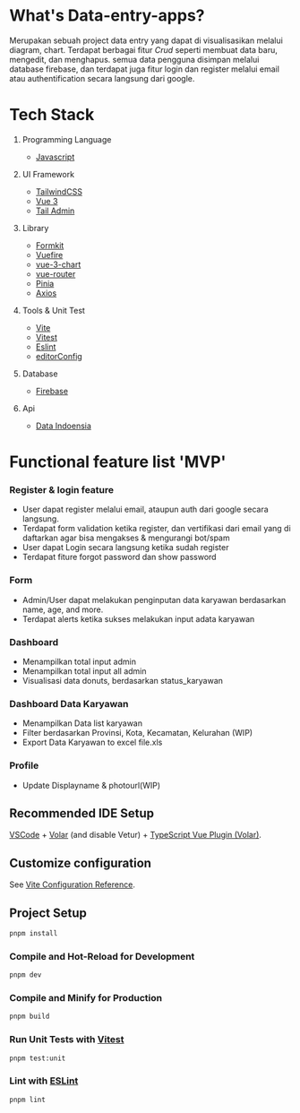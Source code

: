 # What's Data-entry-apps?
Merupakan sebuah project data entry yang dapat di visualisasikan melalui diagram, chart. Terdapat berbagai fitur *Crud* seperti membuat data baru, mengedit, dan menghapus. semua data pengguna disimpan melalui database firebase, dan terdapat juga fitur login dan register melalui email atau authentification secara langsung dari google. 

# Tech Stack 
1) Programming Language
	- [Javascript](https://developer.mozilla.org/en-US/docs/Web/JavaScript)

2) UI Framework
	- [TailwindCSS](https://tailwindcss.com/docs/installation)
	- [Vue 3](https://vuejs.org/)
	- [Tail Admin](https://tailadmin.com/)

3) Library 
	- [Formkit](https://formkit.com/)
	- [Vuefire](https://vuefire.vuejs.org/)
	- [vue-3-chart](https://vue-chart-3.netlify.app/)
	- [vue-router](https://router.vuejs.org/)
	- [Pinia](https://pinia.vuejs.org/)
	- [Axios](https://axios-http.com/)
4) Tools & Unit Test
	- [Vite](https://vitejs.dev/)
	- [Vitest](https://vitest.dev/)
	- [Eslint](https://eslint.org/docs/latest/use/getting-started)
	- [editorConfig](https://editorconfig.org/)
5) Database
	- [Firebase](https://firebase.google.com/)
6) Api
	  - [Data Indoensia](https://www.emsifa.com/api-wilayah-indonesia/)
	
# Functional feature list 'MVP'

### Register & login feature
- User dapat register melalui email, ataupun auth dari google secara langsung. 
- Terdapat form validation ketika register, dan vertifikasi dari email yang di daftarkan agar bisa mengakses & mengurangi bot/spam
- User dapat Login secara langsung ketika sudah register
- Terdapat fiture forgot password dan show password  
### Form 
- Admin/User dapat melakukan penginputan data karyawan berdasarkan name, age, and more. 
- Terdapat alerts ketika sukses melakukan input adata karyawan 
### Dashboard 
- Menampilkan total input admin
- Menampilkan total input all admin
- Visualisasi data donuts, berdasarkan status_karyawan
### Dashboard Data Karyawan
- Menampilkan Data list karyawan
- Filter berdasarkan Provinsi, Kota, Kecamatan, Kelurahan (WIP)
- Export Data Karyawan to excel file.xls
### Profile
- Update Displayname & photourl(WIP) 
## Recommended IDE Setup

[VSCode](https://code.visualstudio.com/) + [Volar](https://marketplace.visualstudio.com/items?itemName=Vue.volar) (and disable Vetur) + [TypeScript Vue Plugin (Volar)](https://marketplace.visualstudio.com/items?itemName=Vue.vscode-typescript-vue-plugin).

## Customize configuration

See [Vite Configuration Reference](https://vitejs.dev/config/).

## Project Setup

```sh
pnpm install
```

### Compile and Hot-Reload for Development

```sh
pnpm dev
```

### Compile and Minify for Production

```sh
pnpm build
```

### Run Unit Tests with [Vitest](https://vitest.dev/)

```sh
pnpm test:unit
```

### Lint with [ESLint](https://eslint.org/)

```sh
pnpm lint
```
